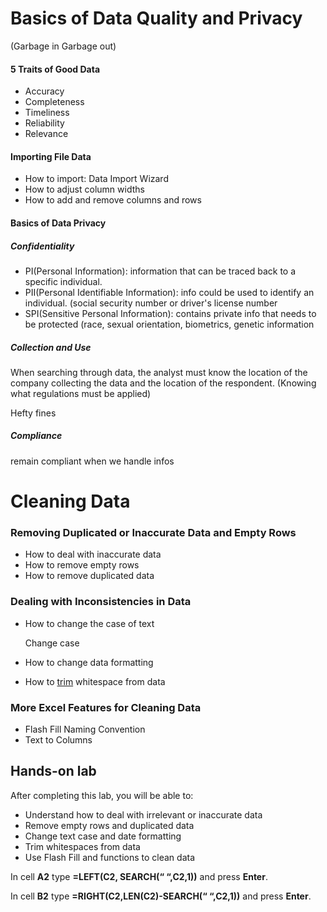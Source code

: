 # Basics of Data Quality and Privacy

(Garbage in Garbage out)

 #### 5 Traits of Good Data

- Accuracy
- Completeness
- Timeliness
- Reliability
- Relevance

#### Importing File Data

- How to import: Data Import Wizard
- How to adjust column widths
- How to add and remove columns and rows

#### Basics of Data Privacy
##### Confidentiality
- PI(Personal Information): information that can be traced back to a specific individual.
- PII(Personal Identifiable Information): info could be used to identify an individual. (social security number or driver's license number
- SPI(Sensitive Personal Information): contains private info that needs to be protected (race, sexual orientation, biometrics, genetic information
##### Collection and Use

When searching through data, the analyst must know the location of the company collecting the data and the location of the respondent. (Knowing what regulations must be applied)

Hefty fines

##### Compliance

remain compliant when we handle infos





# Cleaning Data

### Removing Duplicated or Inaccurate Data and Empty Rows

- How to deal with inaccurate data
- How to remove empty rows
- How to remove duplicated data

### Dealing with Inconsistencies in Data

- How to change the case of text

  Change case

- How to change data formatting

- How to <u>trim</u> whitespace from data

### More Excel Features for Cleaning Data

- Flash Fill
  Naming Convention
- Text to Columns





## Hands-on lab

After completing this lab, you will be able to:

- Understand how to deal with irrelevant or inaccurate data
- Remove empty rows and duplicated data
- Change text case and date formatting
- Trim whitespaces from data
- Use Flash Fill and functions to clean data

In cell **A2** type **=LEFT(C2, SEARCH(“ “,C2,1))** and press **Enter**.

In cell **B2** type **=RIGHT(C2,LEN(C2)-SEARCH(“ “,C2,1))** and press **Enter**.
